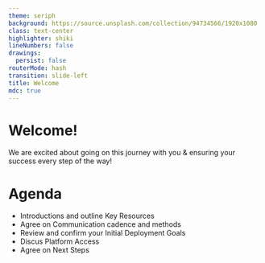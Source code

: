```yaml
---
theme: seriph
background: https://source.unsplash.com/collection/94734566/1920x1080
class: text-center
highlighter: shiki
lineNumbers: false
drawings:
  persist: false
routerMode: hash
transition: slide-left
title: Welcome
mdc: true
---
```


# Welcome!

We are excited about going on this journey with you & ensuring your success every step of the way!

<!--  -->

# Agenda

- Introductions and outline Key Resources
- Agree on Communication cadence and methods
- Review and confirm your Initial Deployment Goals
- Discus Platform Access
- Agree on Next Steps

<!--  -->
